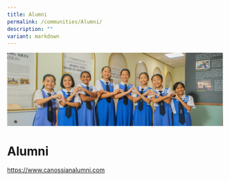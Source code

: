 ```yaml
---
title: Alumni
permalink: /communities/Alumni/
description: ""
variant: markdown
---
```

![](/images/Web_banners/webbanner2024_23.jpg)

**Alumni**
==========

https://www.canossianalumni.com
